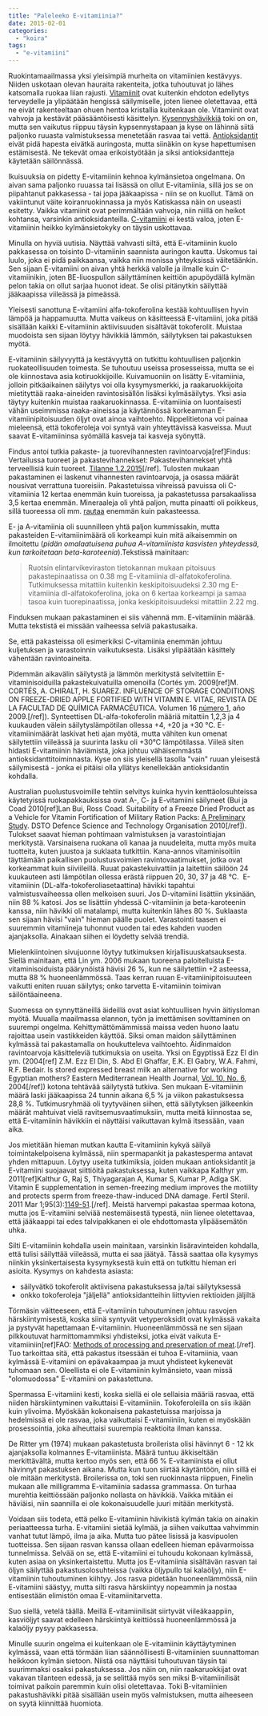 ```yaml
---
title: "Paleleeko E-vitamiinia?"
date: 2015-02-01
categories: 
  - "koira"
tags: 
  - "e-vitamiini"
---
```


Ruokintamaailmassa yksi yleisimpiä murheita on vitamiinien kestävyys. Niiden uskotaan olevan hauraita rakenteita, jotka tuhoutuvat jo lähes katsomalla ruokaa liian rajusti. [Vitamiinit](https://www.katiska.eu/tieto/koira-tarve-vitamiini/vitamiinit/ "Vitamiinit") ovat kuitenkin ehdoton edellytys terveydelle ja ylipäätään hengissä säilymiselle, joten lienee oletettavaa, että ne eivät rakenteeltaan ohuen hentoa kristallia kuitenkaan ole. Vitamiinit ovat vahvoja ja kestävät pääsääntöisesti käsittelyn. [Kysennyshävikkiä](https://www.katiska.eu/tieto/koira-tarve-vitamiini/vitamiinien-havikki-kuumennuksessa/ "Vitamiinien hävikki kuumennuksessa") toki on on, mutta sen vaikutus riippuu täysin kypsennystapaan ja kyse on lähinnä siitä paljonko ruuasta valmistuksessa menetetään rasvaa tai vettä. [Antioksidantit](https://www.katiska.eu/tieto/koira-tarve-vitamiini/antioksidantit/ "Antioksidantit") eivät pidä hapesta eivätkä auringosta, mutta siinäkin on kyse hapettumisen estämisestä. Ne tekevät omaa erikoistyötään ja siksi antioksidantteja käytetään säilönnässä.

<!--more-->

Ikuisuuksia on pidetty E-vitamiinin kehnoa kylmänsietoa ongelmana. On aivan sama paljonko ruuassa tai lisässä on ollut E-vitamiinia, sillä jos se on piipahtanut pakkasessa - tai jopa jääkaapissa - niin se on kuollut. Tämä on vakiintunut väite koiranruokinnassa ja myös Katiskassa näin on useasti esitetty. Vaikka vitamiinit ovat perimmältään vahvoja, niin niillä on heikot kohtansa, varsinkin antioksidanteilla. [C-vitamiini](https://www.katiska.eu/tieto/c-vitamiini/c-vitamiini/ "C-vitamiini") ei kestä valoa, joten E-vitamiinin heikko kylmänsietokyky on täysin uskottavaa.

Minulla on hyviä uutisia. Näyttää vahvasti siltä, että E-vitamiinin kuolo pakkasessa on toisinto D-vitamiinin saannista auringon kautta. Uskomus tai luulo, joka ei pidä paikkaansa, vaikka niin monissa yhteyksissä väitetäänkin. Sen sijaan E-vitamiini on aivan yhtä herkkä valolle ja ilmalle kuin C-vitamiinikin, joten BE-liuospullon säilyttäminen keittiön apupöydällä kylmän pelon takia on ollut sarjaa huonot ideat. Se olisi pitänytkin säilyttää jääkaapissa viileässä ja pimeässä.

Yleisesti sanottuna E-vitamiini alfa-tokoferolina kestää kohtuullisen hyvin lämpöä ja happamuutta. Mutta vaikeus on käsitteessä E-vitamiini, joka pitää sisällään kaikki E-vitamiinin aktiivisuuden sisältävät tokoferolit. Muistaa muodoista sen sijaan löytyy hävikkiä lämmön, säilytyksen tai pakastuksen myötä.

E-vitamiinin säilyvyyttä ja kestävyyttä on tutkittu kohtuullisen paljonkin ruokateollisuuden toimesta. Se tuhoutuu useissa prosesseissa, mutta se ei ole kiinnostava asia kotiruokkijoille. Kuivamuoniin on lisätty E-vitamiinia, jolloin pitkäaikainen säilytys voi olla kysymysmerkki, ja raakaruokkijoita mietityttää raaka-aineiden ravintosisällön lisäksi kylmäsäilytys. Yksi asia täytyy kuitenkin muistaa raakaruokinnassa. E-vitamiinia on luontaisesti vähän useimmissa raaka-aineissa ja käytännössä korkeamman E-vitamiinipitoisuuden öljyt ovat ainoa vaihtoehto. Nippelitietona voi painaa mieleensä, että tokoferoleja voi syntyä vain yhteyttävissä kasveissa. Muut saavat E-vitamiininsa syömällä kasveja tai kasveja syönyttä.

Findus antoi tutkia pakaste- ja tuorevihannesten ravintoarvoja\[ref\]Findus: Vertailussa tuoreet ja pakastevihannekset: Pakastevihannekset yhtä terveellisiä kuin tuoreet. [Tilanne 1.2.2015](http://www.findus.fi/findus/laatu/vihannesohjelma/vihannestutkimus)\[/ref\]. Tulosten mukaan pakastaminen ei laskenut vihannesten ravintoarvoja, ja osassa määrät nousivat verrattuna tuoreisiin. Pakastetuissa vihreissä pavuissa oli C-vitamiinia 12 kertaa enemmän kuin tuoreissa, ja pakastetussa parsakaalissa 3,5 kertaa enemmän. Mineraaleja oli yhtä paljon, mutta pinaatti oli poikkeus, sillä tuoreessa oli mm. [rautaa](https://www.katiska.eu/tieto/rauta/rauta/ "Rauta") enemmän kuin pakasteessa.

E- ja A-vitamiinia oli suunnilleen yhtä paljon kummissakin, mutta pakasteiden E-vitamiinimäärä oli korkeampi kuin mitä aikaisemmin on ilmoitettu (_pidän omalaatuisena puhua A-vitamiinista kasvisten yhteydessä, kun tarkoitetaan beta-karoteenia_).Tekstissä mainitaan:

> Ruotsin elintarvikeviraston tietokannan mukaan pitoisuus pakastepinaatissa on 0.38 mg E-vitamiinia dl-alfatokoferolina. Tutkimuksessa mitattiin kuitenkin keskipitoisuudeksi 2.30 mg E-vitamiinia dl-alfatokoferolina, joka on 6 kertaa korkeampi ja samaa tasoa kuin tuorepinaatissa, jonka keskipitoisuudeksi mitattiin 2.22 mg.

Finduksen mukaan pakastaminen ei siis vähennä mm. E-vitamiinin määrää. Mutta tekstistä ei missään vaiheessa selviä pakastusaika.

Se, että pakasteissa oli esimerkiksi C-vitamiinia enemmän johtuu kuljetuksen ja varastoinnin vaikutuksesta. Lisäksi ylipäätään käsittely vähentään ravintoaineita.

Pidemmän aikavälin säilytystä ja lämmön merkitystä selvitettiin E-vitaminisoiduilla pakastekuivatuilla omenoilla (Cortés ym. 2009\[ref\]M. CORTÉS, A. CHIRALT, H. SUAREZ. INFLUENCE OF STORAGE CONDITIONS ON FREEZE-DRIED APPLE FORTIFIED WITH VITAMIN E. VITAE, REVISTA DE LA FACULTAD DE QUÍMICA FARMACÉUTICA. Volumen 16 [número 1](http://www.scielo.org.co/pdf/vitae/v16n1/v16n1a04), año 2009.\[/ref\]). Synteettisen DL-alfa-tokoferolin määriä mitattiin 1,2,3 ja 4 kuukauden välein säilytyslämpötilan ollessa +4, +20 ja +30 °C. E-vitamiinimäärät laskivat heti ajan myötä, mutta vähiten kun omenat säilytettiin viileässä ja suurinta lasku oli +30°C lämpötilassa. Viileä siten hidasti E-vitamiinin häviämistä, joka johtuu vähäisemmästä antioksidanttitoiminnasta. Kyse on siis yleisellä tasolla "vain" ruuan yleisestä säilymisestä - jonka ei pitäisi olla yllätys kenellekään antioksidantin kohdalla.

Australian puolustusvoimille tehtiin selvitys kuinka hyvin kenttäolosuhteissa käytetyissä ruokapakkauksissa ovat A-, C- ja E-vitamiini säilyneet (Bui ja Coad 2010\[ref\]Lan Bui, Ross Coad. Suitability of a Freeze Dried Product as a Vehicle for Vitamin Fortification of Military Ration Packs: [A Preliminary Study](http://www.dsto.defence.gov.au/corporate/reports/DSTO-TN-0983.pdf). DSTO Defence Science and Technology Organisation 2010\[/ref\]). Tulokset saavat hieman pohtimaan valmistuksen ja varastointiajan merkitystä. Varsinaisena ruokana oli kanaa ja nuudeleita, mutta myös muita tuotteita, kuten juustoa ja suklaata tutkittiin. Kana-annos vitaminisoitiin täyttämään paikallisen puolustusvoimien ravintovaatimukset, jotka ovat korkeammat kuin siiviileillä. Ruuat pakastekuivattiin ja laitettiin säilöön 24 kuukauteen asti lämpötilan ollessa erästä riippuen 20, 30, 37 ja 48 °C.  E-vitamiinin (DL-alfa-tokoferoliasetaattina) hävikki tapahtui valmistusvaiheessa ollen melkoisen suuri. Jos D-vitamiini lisättiin yksinään, niin 88 % katosi. Jos se lisättiin yhdessä C-vitamiinin ja beta-karoteenin kanssa, niin hävikki oli matalampi, mutta kuitenkin lähes 80 %. Suklaasta sen sijaan hävisi "vain" hieman päälle puolet. Varastointi taasen ei suuremmin vitamiineja tuhonnut vuoden tai edes kahden vuoden ajanjaksolla. Ainakaan siihen ei löydetty selvää trendiä.

Mielenkiintoinen sivujuonne löytyy tutkimuksen kirjallisuuskatsauksesta. Siellä mainitaan, että Lin ym. 2006 mukaan tuoreena paloitelluista E-vitaminisoiduista päärynöistä hävisi 26 %, kun ne säilytettiin +2 asteessa, mutta 88 % huoneenlämmössä. Taas kerran ruuan E-vitamiinipitoisuuteen vaikutti eniten ruuan säilytys; onko tarvetta E-vitamiinin toimivan säilöntäaineena.

Suomessa on synnyttäneillä äideillä ovat asiat kohtuullisen hyvin äitiysloman myötä. Muualla maailmassa elannon, työn ja imettämisen sovittaminen on suurempi ongelma. Kehittymättömämmissä maissa veden huono laatu rajoittaa usein vastikkeiden käyttöä. Siksi oman maidon säilyttäminen kylmässä tai pakastamalla on houkutteleva vaihtoehto. Äidinmaidon ravintoarvoja käsitteleviä tutkimuksia on useita. Yksi on Egyptissä Ezz El din ym. (2004\[ref\] Z.M. Ezz El Din, S. Abd El Ghaffar, E.K. El Gabry, W.A. Fahmi, R.F. Bedair. Is stored expressed breast milk an alternative for working Egyptian mothers? Eastern Mediterranean Health Journal, [Vol. 10, No. 6](http://applications.emro.who.int/emhj/1006/10_6_2004_815_821.pdf), 2004\[/ref\]) kotona tehtävää säilytystä tutkiva. Sen mukaan E-vitamiinin määrä laski jääkaapissa 24 tunnin aikana 6,5 % ja viikon pakastuksessa 28,8 %. Tutkimusryhmää oli tyytyväinen siihen, että säilytyksen jälkeenkin määrät mahtuivat vielä ravitsemusvaatimuksiin, mutta meitä kiinnostaa se, että E-vitamiinin hävikkiin ei näyttäisi vaikuttavan kylmä itsessään, vaan aika.

Jos mietitään hieman mutkan kautta E-vitamiinin kykyä säilyä toimintakelpoisena kylmässä, niin spermapankit ja pakastesperma antavat yhden mittapuun. Löytyy useita tutkimiksia, joiden mukaan antioksidantit ja E-vitamiini suojaavat siittiöitä pakastuksessa, kuten vaikkapa Kalthyr ym. 2011\[ref\]Kalthur G, Raj S, Thiyagarajan A, Kumar S, Kumar P, Adiga SK. Vitamin E supplementation in semen-freezing medium improves the motility and protects sperm from freeze-thaw-induced DNA damage. Fertil Steril. 2011 Mar 1;95(3):[1149-51](http://www.ncbi.nlm.nih.gov/pubmed/21067726).\[/ref\]. Meistä harvempi pakastaa spermaa kotona, mutta jos E-vitamiini selviää nestemäisestä typestä, niin lienee oletettavaa, että jääkaappi tai edes talvipakkanen ei ole ehdottomasta ylipääsemätön uhka.

Silti E-vitamiinin kohdalla usein mainitaan, varsinkin lisäravinteiden kohdalla, että tulisi säilyttää viileässä, mutta ei saa jäätyä. Tässä saattaa olla kysymys niinkin yksinkertaisesta kysymyksestä kuin että on tutkittu hieman eri asioita. Kysymys on kahdesta asiasta:

- säilyvätkö tokoferolit aktiivisena pakastuksessa ja/tai säilytyksessä
- onkko tokoferoleja "jäljellä" antioksidantteihin liittyvien rektioiden jäljiltä

Törmäsin väitteeseen, että E-vitamiinin tuhoutuminen johtuu rasvojen härskiintymisestä, koska siinä syntyvät vetyperoksidit ovat kylmässä vakaita ja pystyvät hapettamaan E-vitamiinin. Huoneenlämmössä ne sen sijaan pilkkoutuvat harmittomammiksi yhdisteiksi, jotka eivät vaikuta E-vitamiiniin\[ref\]FAO: [Methods of processing and preservation of meat](http://www.fao.org/docrep/t0562e/T0562E03.htm).\[/ref\]. Tuo tarkoittaa sitä, että pakastus itsessään ei tuhoa E-vitamiinia, vaan kylmässä E-vitamiini on epävakaampaa ja muut yhdisteet kykenevät tuhomaan sen. Oleellista ei ole E-vitamiinin kylmänsieto, vaan missä "olomuodossa" E-vitamiini on pakastettuna.

Spermassa E-vitamiini kesti, koska siellä ei ole sellaisia määriä rasvaa, että niiden härskiintyminen vaikuttaisi E-vitamiiniin. Tokoferoleilla on siis ikään kuin ylivoima. Myöskään kokonaisena pakastetuissa marjoissa ja hedelmissä ei ole rasvaa, joka vaikuttaisi E-vitamiiniin, kuten ei myöskään prosessointia, joka aiheuttaisi suurempia reaktioita ilman kanssa.

De Ritter ym (1974) mukaan pakastetusta broilerista olisi hävinnyt 6 - 12 kk ajanjaksolla kolmannes E-vitamiinista. Määrä tuntuu äkkiseltään merkittävältä, mutta kertoo myös sen, että 66 % E-vitamiinista ei ollut hävinnyt pakastuksen aikana. Mutta kun tuon siirtää käytäntöön, niin sillä ei ole mitään merkitystä. Broilerissa on, toki sen ruokinnasta riippuen, Finelin mukaan alle milligramma E-vitamiinia sadassa grammassa. On turhaa murehtia keittiössään paljonko nollasta on hävikkiä. Vaikka mitään ei häviäisi, niin saannilla ei ole kokonaisuudelle juuri mitään merkitystä.

Voidaan siis todeta, että pelko E-vitamiinin hävikistä kylmän takia on ainakin periaatteessa turha. E-vitamiini sietää kylmää, ja siihen vaikuttaa vahvimmin vanhat tutut lämpö, ilma ja aika. Mutta tuo pätee lisissä ja kasvipuolen tuotteissa. Sen sijaan rasvan kanssa ollaan edelleen hieman epävarmoissa tunnelmissa. Selvää on se, että E-vitamiini ei tuhoudu kokonaan kylmässä, kuten asiaa on yksinkertaistettu. Mutta jos E-vitamiinia sisältävän rasvan tai öljyn säilyttää pakastusolosuhteissa (vaikka öljypullo tai kalaöljy), niin E-vitamiinin tuhoutuminen kiihtyy. Jos rasva pidetään huoneenlämmössä, niin E-vitamiini säästyy, mutta silti rasva härskiintyy nopeammin ja nostaa entisestään elimistön omaa E-vitamiinitarvetta.

Suo siellä, vetelä täällä. Meillä E-vitamiinilisät siirtyvät viileäkaappiin, kasviöljyt saavat edelleen härskiintyä keittiössä huoneenlämmössä ja kalaöljy pysyy pakkasessa.

Minulle suurin ongelma ei kuitenkaan ole E-vitamiinin käyttäytyminen kylmässä, vaan että törmään liian säännöllisesti B-vitamiinien suunnattoman heikkoon kylmän sietoon. Niistä osa näyttäisi tuhoutuvan täysin tai suurimmaksi osaksi pakastuksessa. Jos näin on, niin raakaruokkijat ovat vakavan tilanteen edessä, ja se selittää myös sen miksi B-vitamiinilisät toimivat paikoin paremmin kuin olisi oletettavaa. Toki B-vitamiinien pakastushävikki pitää sisällään usein myös valmistuksen, mutta aiheeseen on syytä kiinnittää huomiota.

